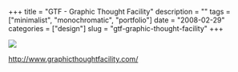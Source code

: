 +++
title = "GTF - Graphic Thought Facility"
description = ""
tags = ["minimalist", "monochromatic", "portfolio"]
date = "2008-02-29"
categories = ["design"]
slug = "gtf-graphic-thought-facility"
+++


 

  <div id="screens-thumbs" class="clearfix">
    <div class="txt-center" id="design-submission"><a href="http://www.graphicthoughtfacility.com/"><img id='bluga-thumbnail-858' class='bluga-thumbnail large' src='//media.konigi.com/bluga/
wt47f2791064023_0.jpg'/></a></div>  
  </div>   
<p><a href="http://www.graphicthoughtfacility.com/">http://www.graphicthoughtfacility.com/</a></p>




